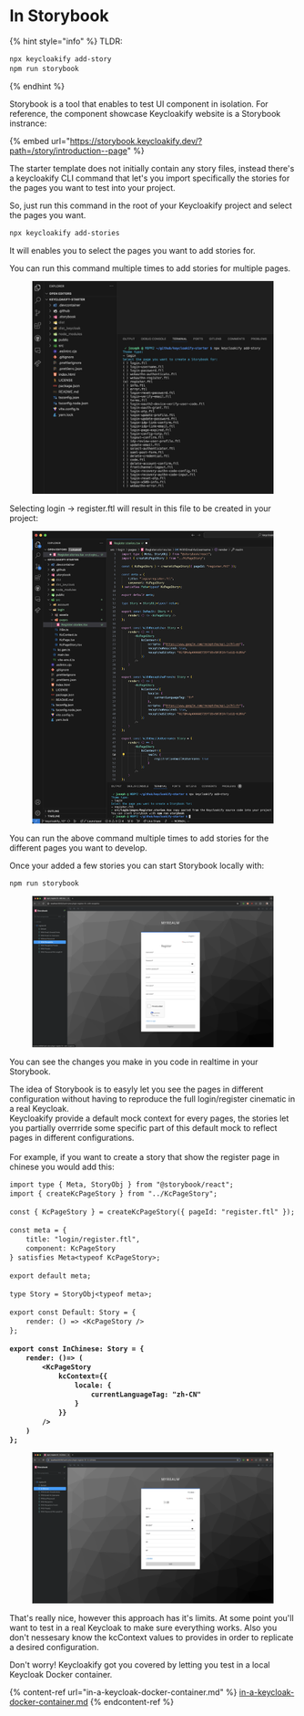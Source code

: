 # In Storybook

{% hint style="info" %}
TLDR:

```bash
npx keycloakify add-story
npm run storybook
```
{% endhint %}



Storybook is a tool that enables to test UI component in isolation. For reference, the component showcase Keycloakify website is a Storybook instrance:

{% embed url="https://storybook.keycloakify.dev/?path=/story/introduction--page" %}

The starter template does not initially contain any story files, instead there's a keycloakify CLI command that let's you import specifically the stories for the pages you want to test into your project.&#x20;

So, just run this command in the root of your Keycloakify project and select the pages you want. &#x20;

```bash
npx keycloakify add-stories
```

It will enables you to select the pages you want to add stories for.&#x20;

You can run this command multiple times to add stories for multiple pages.

<figure><img src="../.gitbook/assets/image (1) (1) (1).png" alt=""><figcaption></figcaption></figure>

Selecting login -> register.ftl will result in this file to be created in your project:

<figure><img src="../.gitbook/assets/image (1) (1) (1) (1).png" alt=""><figcaption></figcaption></figure>

You can run the above command multiple times to add stories for the different pages you want to develop.

Once your added a few stories you can start Storybook locally with:

```bash
npm run storybook
```

<figure><img src="../.gitbook/assets/image (2) (1).png" alt=""><figcaption></figcaption></figure>

You can see the changes you make in you code in realtime in your Storybook. &#x20;

The idea of Storybook is to easyly let you see the pages in different configuration without having to reproduce the full login/register cinematic in a real Keycloak.  \
Keycloakify provide a default mock context for every pages, the stories let you partially overrride some specific part of this default mock to reflect pages in different configurations.  \
\
For example, if you want to create a story that show the register page in chinese you would add this:

<pre class="language-tsx" data-title="src/login/pages/Register.stories.tsx"><code class="lang-tsx">import type { Meta, StoryObj } from "@storybook/react";
import { createKcPageStory } from "../KcPageStory";

const { KcPageStory } = createKcPageStory({ pageId: "register.ftl" });

const meta = {
    title: "login/register.ftl",
    component: KcPageStory
} satisfies Meta&#x3C;typeof KcPageStory>;

export default meta;

type Story = StoryObj&#x3C;typeof meta>;

export const Default: Story = {
    render: () => &#x3C;KcPageStory />
};

<strong>export const InChinese: Story = {
</strong><strong>    render: ()=> (
</strong><strong>        &#x3C;KcPageStory
</strong><strong>            kcContext={{
</strong><strong>                locale: {
</strong><strong>                    currentLanguageTag: "zh-CN"
</strong><strong>                }
</strong><strong>            }}
</strong><strong>        />
</strong><strong>    )
</strong><strong>};
</strong></code></pre>

<figure><img src="../.gitbook/assets/image (3).png" alt=""><figcaption></figcaption></figure>

That's really nice, however this approach has it's limits. At some point you'll want to test in a real Keycloak to make sure everything works. Also you don't nessesary know the kcContext values to provides in order to replicate a desired configuration. &#x20;

Don't worry! Keycloakify got you covered by letting you test in a local Keycloak Docker container.

{% content-ref url="in-a-keycloak-docker-container.md" %}
[in-a-keycloak-docker-container.md](in-a-keycloak-docker-container.md)
{% endcontent-ref %}
